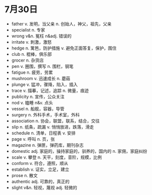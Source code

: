 # 7月30日

- father v. 发明，当父亲 n. 创始人，神父，祖先，父亲
- specialist n. 专家
- wrong v&n. 冤枉 n&adj. 错误的
- irritate v. 刺激，激怒
- hedge n. 篱笆，防护措施 v. 避免正面答复，保护，围住
- club n. 棍棒，俱乐部
- grocer n. 杂货店
- pen v. 圈围，撰写 n. 围栏，钢笔
- fatigue n. 疲劳，劳累
- mushroom v. 迅速成长 n. 蘑菇
- plunge v. 猛冲，骤降，陷入，插入
- trace v. 描摹，记述，追踪 n. 微量，痕迹
- publicity n. 宣传，公众关注
- nod v. 瞌睡 n&v. 点头
- vessel n. 船舰，容器，导管
- surgery n. 外科手术，手术室，外科
- association n. 协会，联盟，联系，结合，交往
- slip n. 纸条，疏漏 v. 悄悄放进，跌落，滑走
- schedule n. 清单，日程表 v. 安排
- page v. 呼叫 n. 页，张
- magazine n. 弹匣，弹药库，期刊杂志
- domestic adj. 家庭的，操持家庭的，驯养的，国内的 n. 家佣，家庭纠纷
- scale v. 攀登 n. 天平，刻度，音阶，规模，比例
- conform v. 符合，遵照，顺从
- establish v. 证实，立足，建立
- prose n. 散文
- authentic adj. 可靠的，真正的
- slight v&n. 轻视，蔑视 adj. 轻微的

